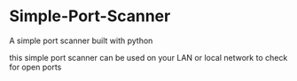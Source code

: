 # Simple-Port-Scanner
A simple port scanner built with python


this simple port scanner can be used on your LAN or local network to check for open ports 
